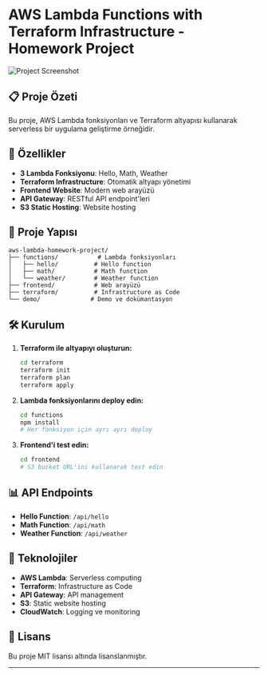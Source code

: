 # AWS Lambda Functions with Terraform Infrastructure - Homework Project

![Project Screenshot](Ekran%20Resmi%202025-10-22%2017.44.10.png)

## 📋 Proje Özeti

Bu proje, AWS Lambda fonksiyonları ve Terraform altyapısı kullanarak serverless bir uygulama geliştirme örneğidir.

## 🚀 Özellikler

- **3 Lambda Fonksiyonu**: Hello, Math, Weather
- **Terraform Infrastructure**: Otomatik altyapı yönetimi
- **Frontend Website**: Modern web arayüzü
- **API Gateway**: RESTful API endpoint'leri
- **S3 Static Hosting**: Website hosting

## 📁 Proje Yapısı

```
aws-lambda-homework-project/
├── functions/           # Lambda fonksiyonları
│   ├── hello/          # Hello function
│   ├── math/           # Math function
│   └── weather/        # Weather function
├── frontend/           # Web arayüzü
├── terraform/          # Infrastructure as Code
└── demo/              # Demo ve dokümantasyon
```

## 🛠️ Kurulum

1. **Terraform ile altyapıyı oluşturun:**
   ```bash
   cd terraform
   terraform init
   terraform plan
   terraform apply
   ```

2. **Lambda fonksiyonlarını deploy edin:**
   ```bash
   cd functions
   npm install
   # Her fonksiyon için ayrı ayrı deploy
   ```

3. **Frontend'i test edin:**
   ```bash
   cd frontend
   # S3 bucket URL'ini kullanarak test edin
   ```

## 📊 API Endpoints

- **Hello Function**: `/api/hello`
- **Math Function**: `/api/math`
- **Weather Function**: `/api/weather`

## 🔧 Teknolojiler

- **AWS Lambda**: Serverless computing
- **Terraform**: Infrastructure as Code
- **API Gateway**: API management
- **S3**: Static website hosting
- **CloudWatch**: Logging ve monitoring

## 📝 Lisans

Bu proje MIT lisansı altında lisanslanmıştır.

---
